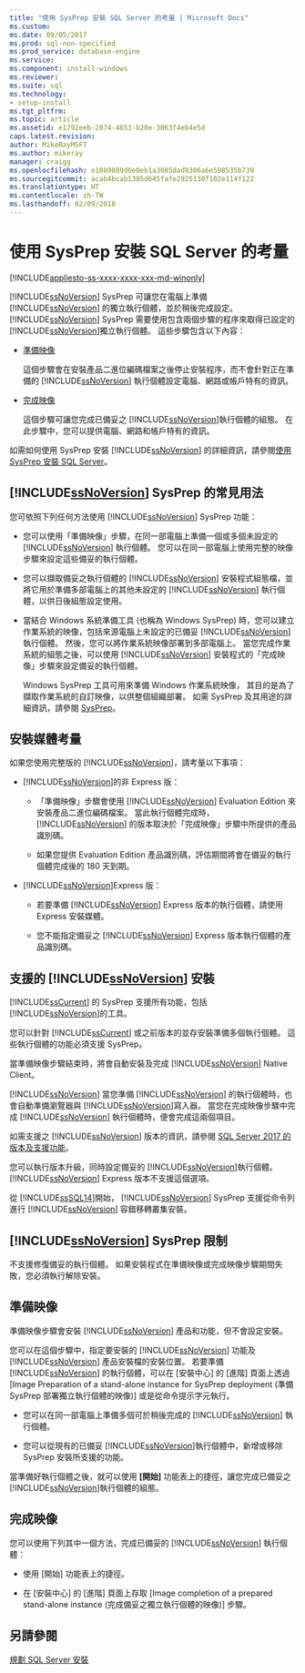 ```yaml
---
title: "使用 SysPrep 安裝 SQL Server 的考量 | Microsoft Docs"
ms.custom: 
ms.date: 09/05/2017
ms.prod: sql-non-specified
ms.prod_service: database-engine
ms.service: 
ms.component: install-windows
ms.reviewer: 
ms.suite: sql
ms.technology:
- setup-install
ms.tgt_pltfrm: 
ms.topic: article
ms.assetid: e1792eeb-2874-4653-b20e-3063f4eb4e5d
caps.latest.revision: 
author: MikeRayMSFT
ms.author: mikeray
manager: craigg
ms.openlocfilehash: e1089089d6e0eb1a3085dad9306a6e598535b739
ms.sourcegitcommit: acab4bcab1385d645fafe2925130f102e114f122
ms.translationtype: HT
ms.contentlocale: zh-TW
ms.lasthandoff: 02/09/2018
---
```

# <a name="considerations-for-installing-sql-server-using-sysprep"></a>使用 SysPrep 安裝 SQL Server 的考量

[!INCLUDE[appliesto-ss-xxxx-xxxx-xxx-md-winonly](../../includes/appliesto-ss-xxxx-xxxx-xxx-md-winonly.md)]

[!INCLUDE[ssNoVersion](../../includes/ssnoversion-md.md)] SysPrep 可讓您在電腦上準備 [!INCLUDE[ssNoVersion](../../includes/ssnoversion-md.md)] 的獨立執行個體，並於稍後完成設定。 [!INCLUDE[ssNoVersion](../../includes/ssnoversion-md.md)] SysPrep 需要使用包含兩個步驟的程序來取得已設定的 [!INCLUDE[ssNoVersion](../../includes/ssnoversion-md.md)]獨立執行個體。 這些步驟包含以下內容：  
  
- [準備映像](#BKMK_PrepareImage)  
  
    這個步驟會在安裝產品二進位編碼檔案之後停止安裝程序，而不會針對正在準備的 [!INCLUDE[ssNoVersion](../../includes/ssnoversion-md.md)] 執行個體設定電腦、網路或帳戶特有的資訊。  
  
- [完成映像](#BKMK_CompleteImage)  
  
    這個步驟可讓您完成已備妥之 [!INCLUDE[ssNoVersion](../../includes/ssnoversion-md.md)]執行個體的組態。 在此步驟中，您可以提供電腦、網路和帳戶特有的資訊。  
  
如需如何使用 SysPrep 安裝 [!INCLUDE[ssNoVersion](../../includes/ssnoversion-md.md)] 的詳細資訊，請參閱[使用 SysPrep 安裝 SQL Server](../../database-engine/install-windows/install-sql-server-using-sysprep.md)。  
  
## <a name="common-uses-for-includessnoversionincludesssnoversion-mdmd-sysprep"></a>[!INCLUDE[ssNoVersion](../../includes/ssnoversion-md.md)] SysPrep 的常見用法  
您可依照下列任何方法使用 [!INCLUDE[ssNoVersion](../../includes/ssnoversion-md.md)] SysPrep 功能：  
  
- 您可以使用「準備映像」步驟，在同一部電腦上準備一個或多個未設定的 [!INCLUDE[ssNoVersion](../../includes/ssnoversion-md.md)] 執行個體。 您可以在同一部電腦上使用完整的映像步驟來設定這些備妥的執行個體。  
  
- 您可以擷取備妥之執行個體的 [!INCLUDE[ssNoVersion](../../includes/ssnoversion-md.md)] 安裝程式組態檔，並將它用於準備多部電腦上的其他未設定的 [!INCLUDE[ssNoVersion](../../includes/ssnoversion-md.md)] 執行個體，以供日後組態設定使用。  
  
- 當結合 Windows 系統準備工具 (也稱為 Windows SysPrep) 時，您可以建立作業系統的映像，包括來源電腦上未設定的已備妥 [!INCLUDE[ssNoVersion](../../includes/ssnoversion-md.md)] 執行個體。 然後，您可以將作業系統映像部署到多部電腦上。 當您完成作業系統的組態之後，可以使用 [!INCLUDE[ssNoVersion](../../includes/ssnoversion-md.md)] 安裝程式的「完成映像」步驟來設定備妥的執行個體。  
  
    Windows SysPrep 工具可用來準備 Windows 作業系統映像， 其目的是為了擷取作業系統的自訂映像，以供整個組織部署。 如需 SysPrep 及其用途的詳細資訊，請參閱 [SysPrep](http://docs.microsoft.com/windows-hardware/manufacture/desktop/sysprep--system-preparation--overview)。  
  
## <a name="installation-media-considerations"></a>安裝媒體考量  
 如果您使用完整版的 [!INCLUDE[ssNoVersion](../../includes/ssnoversion-md.md)]，請考量以下事項：  
  
- [!INCLUDE[ssNoVersion](../../includes/ssnoversion-md.md)]的非 Express 版：  
  
    - 「準備映像」步驟會使用 [!INCLUDE[ssNoVersion](../../includes/ssnoversion-md.md)] Evaluation Edition 來安裝產品二進位編碼檔案。 當此執行個體完成時， [!INCLUDE[ssNoVersion](../../includes/ssnoversion-md.md)] 的版本取決於「完成映像」步驟中所提供的產品識別碼。  
  
    - 如果您提供 Evaluation Edition 產品識別碼，評估期間將會在備妥的執行個體完成後的 180 天到期。  
  
- [!INCLUDE[ssNoVersion](../../includes/ssnoversion-md.md)]Express 版：  
  
    - 若要準備 [!INCLUDE[ssNoVersion](../../includes/ssnoversion-md.md)] Express 版本的執行個體，請使用 Express 安裝媒體。  
  
    - 您不能指定備妥之 [!INCLUDE[ssNoVersion](../../includes/ssnoversion-md.md)] Express 版本執行個體的產品識別碼。  
  
## <a name="supported-includessnoversionincludesssnoversion-mdmd-installations"></a>支援的 [!INCLUDE[ssNoVersion](../../includes/ssnoversion-md.md)] 安裝  
[!INCLUDE[ssCurrent](../../includes/sscurrent-md.md)] 的 SysPrep 支援所有功能，包括 [!INCLUDE[ssNoVersion](../../includes/ssnoversion-md.md)]的工具。  
  
您可以針對 [!INCLUDE[ssCurrent](../../includes/sscurrent-md.md)] 或之前版本的並存安裝準備多個執行個體。 這些執行個體的功能必須支援 SysPrep。  
  
當準備映像步驟結束時，將會自動安裝及完成 [!INCLUDE[ssNoVersion](../../includes/ssnoversion-md.md)] Native Client。  
  
[!INCLUDE[ssNoVersion](../../includes/ssnoversion-md.md)] 當您準備 [!INCLUDE[ssNoVersion](../../includes/ssnoversion-md.md)] 的執行個體時，也會自動準備瀏覽器與 [!INCLUDE[ssNoVersion](../../includes/ssnoversion-md.md)]寫入器。 當您在完成映像步驟中完成 [!INCLUDE[ssNoVersion](../../includes/ssnoversion-md.md)] 執行個體時，便會完成這兩個項目。  
  
如需支援之 [!INCLUDE[ssNoVersion](../../includes/ssnoversion-md.md)] 版本的資訊，請參閱 [SQL Server 2017 的版本及支援功能](../../sql-server/editions-and-components-of-sql-server-2017.md)。  
  
您可以執行版本升級，同時設定備妥的 [!INCLUDE[ssNoVersion](../../includes/ssnoversion-md.md)]執行個體。 [!INCLUDE[ssNoVersion](../../includes/ssnoversion-md.md)] Express 版本不支援這個選項。  
  
從 [!INCLUDE[ssSQL14](../../includes/sssql14-md.md)]開始， [!INCLUDE[ssNoVersion](../../includes/ssnoversion-md.md)] SysPrep 支援從命令列進行 [!INCLUDE[ssNoVersion](../../includes/ssnoversion-md.md)] 容錯移轉叢集安裝。  
  
## <a name="includessnoversionincludesssnoversion-mdmd-sysprep-limitations"></a>[!INCLUDE[ssNoVersion](../../includes/ssnoversion-md.md)] SysPrep 限制  
不支援修復備妥的執行個體。 如果安裝程式在準備映像或完成映像步驟期間失敗，您必須執行解除安裝。  
  
##  <a name="BKMK_PrepareImage"></a> 準備映像  
準備映像步驟會安裝 [!INCLUDE[ssNoVersion](../../includes/ssnoversion-md.md)] 產品和功能，但不會設定安裝。  
  
您可以在這個步驟中，指定要安裝的 [!INCLUDE[ssNoVersion](../../includes/ssnoversion-md.md)] 功能及 [!INCLUDE[ssNoVersion](../../includes/ssnoversion-md.md)] 產品安裝檔的安裝位置。 若要準備 [!INCLUDE[ssNoVersion](../../includes/ssnoversion-md.md)] 的執行個體，可以在 [安裝中心] 的 [進階] 頁面上透過 [Image Preparation of a stand-alone instance for SysPrep deployment (準備 SysPrep 部署獨立執行個體的映像)] 或是從命令提示字元執行。  
  
- 您可以在同一部電腦上準備多個可於稍後完成的 [!INCLUDE[ssNoVersion](../../includes/ssnoversion-md.md)] 執行個體。  
  
- 您可以從現有的已備妥 [!INCLUDE[ssNoVersion](../../includes/ssnoversion-md.md)]執行個體中，新增或移除 SysPrep 安裝所支援的功能。  
  
 當準備好執行個體之後，就可以使用 **[開始]** 功能表上的捷徑，讓您完成已備妥之 [!INCLUDE[ssNoVersion](../../includes/ssnoversion-md.md)]執行個體的組態。  
  
##  <a name="BKMK_CompleteImage"></a> 完成映像  
您可以使用下列其中一個方法，完成已備妥的 [!INCLUDE[ssNoVersion](../../includes/ssnoversion-md.md)] 執行個體：  
  
- 使用 [開始] 功能表上的捷徑。  
  
- 在 [安裝中心] 的 [進階] 頁面上存取 [Image completion of a prepared stand-alone instance (完成備妥之獨立執行個體的映像)] 步驟。  
  
## <a name="see-also"></a>另請參閱  
[規劃 SQL Server 安裝](../../sql-server/install/planning-a-sql-server-installation.md)  
